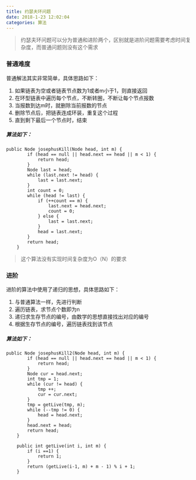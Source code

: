 ```yaml
---
title: 约瑟夫环问题
date: 2018-1-23 12:02:04
categories: 算法
---
```


> 约瑟夫环问题可以分为普通和进阶两个，区别就是进阶问题需要考虑时间复杂度，而普通问题则没有这个需求

### 普通难度

普通解法其实非常简单，具体思路如下：

1. 如果链表为空或者链表节点数为1或者m小于1，则直接返回
2. 在环型链表中遍历每个节点，不断转圈，不断让每个节点报数
3. 当报数到达m时，就删除当前报数的节点
4. 删除节点后，把链表连成环装，重复这个过程
5. 直到剩下最后一个节点时，结束

##### 算法如下：

```
public Node josephusKill(Node head, int m) {
        if (head == null || head.next == head || m < 1) {
            return head;
        }
        Node last = head;
        while (last.next != head) {
            last = last.next;
        }
        int count = 0;
        while (head != last) {
            if (++count == m) {
                last.next = head.next;
                count = 0;
            } else {
                last = last.next;
            }
            head = last.next;
        }
        return head;
    }
```

> 这个算法没有实现时间复杂度为O（N）的要求

### 进阶

进阶的算法中使用了递归的思想，具体思路如下：

1. 与普通算法一样，先进行判断
2. 遍历链表，求节点个数即为n
3. 递归求生存节点的编号，由数学的思想直接找出对应的编号
4. 根据生存节点的编号，遍历链表找到该节点

##### 算法如下：

```
public Node josephusKill2(Node head, int m) {
        if (head == null || head.next == head || m < 1) {
            return head;
        }
        Node cur = head.next;
        int tmp = 1;
        while (cur != head) {
            tmp ++;
            cur = cur.next;
        }
        tmp = getLive(tmp, m);
        while (--tmp != 0) {
            head = head.next;
        }
        head.next = head;
        return head;
    }

    public int getLive(int i, int m) {
        if (i ==1) {
            return 1;
        }
        return (getLive(i-1, m) + m - 1) % i + 1;
    }
```

